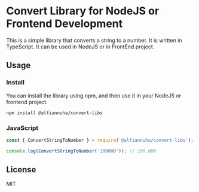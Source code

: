 # Convert Library for NodeJS or Frontend Development

This is a simple library that converts a string to a number. It is written in TypeScript. It can be used in NodeJS or in FrontEnd project.


## Usage

### Install

You can install the library using npm, and then use it in your NodeJS or frontend project.

```
npm install @alfiannuha/convert-libs
```

### JavaScript

```javascript
const { ConvertStringToNumber } = require('@alfiannuha/convert-libs');

console.log(ConvertStringToNumber('100000')); // 100.000
```

## License

MIT